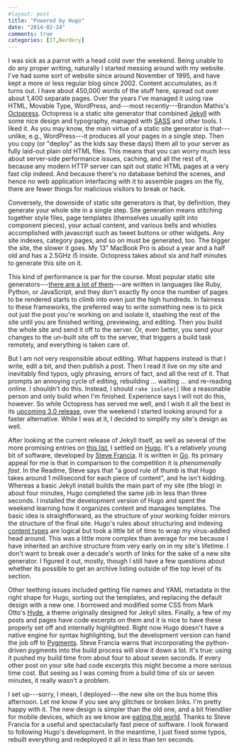 ```yaml
---
#layout: post
title: "Powered by Hugo"
date: "2014-02-24"
comments: true
categories: [IT,Nerdery]
---
```


I was sick as a parrot with a head cold over the weekend. Being unable to do any proper writing, naturally I started messing around with my website. I've had some sort of website since around November of 1995, and have kept a more or less regular blog since 2002. Content accumulates, as it turns out. I have about 450,000 words of the stuff here, spread out over about 1,400 separate pages. Over the years I've managed it using raw HTML, Movable Type, WordPress, and---most recently---Brandon Mathis's [Octopress](http://octopress.org). Octopress is a static site generator that combined [Jekyll](http://jekyllrb.com/) with some nice design and typography, managed with [SASS](http://sass-lang.com) and other tools. I liked it. As you may know, the main virtue of a static site generator is that---unlike, e.g., WordPress---it produces all your pages in a single step. Then you copy (or "deploy" as the kids say these days) them all to your server as fully laid-out plain old HTML files. This means that you can worry much less about server-side performance issues, caching, and all the rest of it, because any modern HTTP server can spit out static HTML pages at a very fast clip indeed. And because there's no database behind the scenes, and hence no web application interfacing with it to assemble pages on the fly, there are fewer things for malicious visitors to break or hack. 

Conversely, the downside of static site generators is that, by definition, they generate your whole site in a single step. Site generation means stitching together style files, page templates (themselves usually split into component pieces), your actual content, and various bells and whistles accomplished with javascript such as tweet buttons or other widgets. Any site indexes, category pages, and so on must be generated, too. The bigger the site, the slower it goes. My 13" MacBook Pro is about a year and a half old and has a 2.5GHz i5 inside. Octopress takes about six and half minutes to generate this site on it. 

This kind of performance is par for the course. Most popular static site generators---[there are a lot of them](http://staticsitegenerators.net)---are written in languages like Ruby, Python, or JavaScript, and they don't exactly fly once the number of pages to be rendered starts to climb into even just the high hundreds. In fairness to these frameworks, the preferred way to write something new is to pick out just the post you're working on and isolate it, stashing the rest of the site until you are finished writing, previewing, and editing. Then you build the whole site and send it off to the server. Or, even better, you send your changes to the un-built site off to the server, that triggers a build task remotely, and everything is taken care of.

But I am not very responsible about editing. What happens instead is that I write, edit a bit, and then publish a post. Then I read it live on my site and inevitably find typos, ugly phrasing, errors of fact, and all the rest of it. That prompts an annoying cycle of editing, rebuilding ... waiting ... and re-reading online. I shouldn't do this. Instead, I should `rake isolate[]` like a reasonable person and only build when I'm finished. Experience says I will not do this, however. So while Octopress has served me well, and I wish it all the best in its [upcoming 3.0 release](https://github.com/octopress/octopress), over the weekend I started looking around for a faster alternative. While I was at it, I decided to simplify my site's design as well.

After looking at the current release of Jekyll itself, as well as several of the more promising entries on [this list](http://staticsitegenerators.net), I settled on [Hugo](http://hugo.spf13.com). It's a relatively young bit of software, developed by [Steve Francia](http://spf13.com). It is written in [Go](http://golang.org). Its primary appeal for me is that in comparison to the competition it is *phenomenally fast*. In the Readme, Steve says that "a good rule of thumb is that Hugo takes around 1 millisecond for each piece of content", and he isn't kidding. Whereas a basic Jekyll install builds the main part of my site (the blog) in about four minutes, Hugo completed the same job in less than three seconds. I installed the development version of Hugo and spent the weekend learning how it organizes content and manages templates. The basic idea is straightforward, as the structure of your working folder mirrors the structure of the final site. Hugo's rules about structuring and indexing [content types](http://hugo.spf13.com/content/types) are logical but took a little bit of time to wrap my virus-addled head around. This was a little more complex than average for me because I have inherited an archive structure from very early on in my site's lifetime. I don't want to break over a decade's worth of links for the sake of a new site generator. I figured it out, mostly, though I still have a few questions about whether its possible to get an archive listing outside of the top level of its section.

Other teething issues included getting file names and YAML metadata in the right shape for Hugo, sorting out the templates, and replacing the default design with a new one. I borrowed and modified some CSS from Mark Otto's [Hyde](http://hyde.getpoole.com), a theme originally designed for Jekyll sites. Finally, a few of my posts and pages have code excerpts on them and it is nice to have these properly set off and internally highlighted. Right now Hugo doesn't have a native engine for syntax highlighting, but the development version can hand the job off to [Pygments](http://pygments.org). Steve Francia warns that incorporating the python-driven pygments into the build process will slow it down a lot. It's true: using it pushed my build time from about four to about seven seconds. If every other post on your site had code excerpts this might become a more serious time cost. But seeing as I was coming from a build time of six or seven minutes, it really wasn't a problem.

I set up---sorry, I mean, I deployed---the new site on the bus home this afternoon. Let me know if you see any glitches or broken links. I'm pretty happy with it. The new design is simpler than the old one, and a bit friendlier for mobile devices, which as we know are [eating the world](http://www.slideshare.net/bge20/2013-05-bea). Thanks to Steve Francia for a useful and spectacularly fast piece of software. I look forward to following Hugo's development. In the meantime, I just fixed some typos, rebuilt everything and redeployed it all in less than ten seconds.
